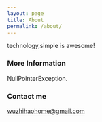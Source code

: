 ```yaml
---
layout: page
title: About
permalink: /about/
---
```


technology,simple is awesome!

### More Information

NullPointerException.

### Contact me

[wuzhihaohome@gmail.com](mailto:wuzhihaohome@gmail.com)